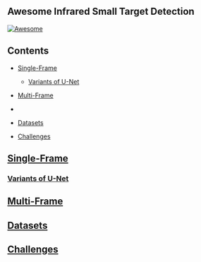 ## Awesome Infrared Small Target Detection

[![Awesome](https://cdn.rawgit.com/sindresorhus/awesome/d7305f38d29fed78fa85652e3a63e154dd8e8829/media/badge.svg)](https://github.com/yongxianLiu/Awesome-IRSTD)

## Contents

- [Single-Frame](#Single-Frame)
	- [Variants of U-Net](#Variants-of-U-Net)
- [Multi-Frame](#Multi-Frame)

- 
- [Datasets](#Datasets)
- [Challenges](#Challenges)


## [Single-Frame](#Contents)


### [Variants of U-Net](#Contents)


## [Multi-Frame](#Contents)


## [Datasets](#Contents)





## [Challenges](#Contents)





